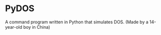 # PyDOS
A command program written in Python that simulates DOS. (Made by a 14-year-old boy in China)
